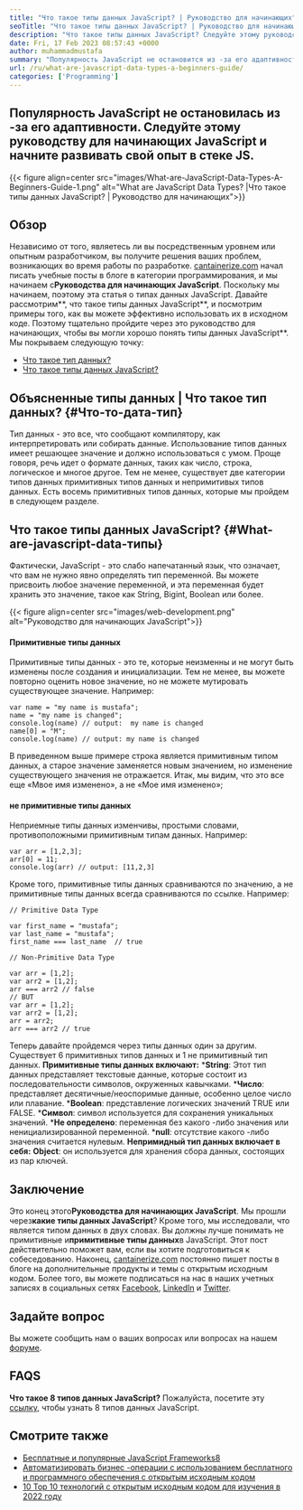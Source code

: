 ```yaml
---
title: "Что такое типы данных JavaScript? | Руководство для начинающих" 
seoTitle: "Что такое типы данных JavaScript? | Руководство для начинающих" 
description: "Что такое типы данных JavaScript? Следуйте этому руководству для начинающих, чтобы изучить 7 типов данных, используемых в номере JavaScript, строке, логическом, нулевом, не определенном и многом другом." 
date: Fri, 17 Feb 2023 08:57:43 +0000
author: muhammadmustafa
summary: "Популярность JavaScript не остановится из -за его адаптивности. Следуйте этому руководству для начинающих JavaScript и начните развивать свой опыт в стеке JS." 
url: /ru/what-are-javascript-data-types-a-beginners-guide/
categories: ['Programming']
---
```


## Популярность JavaScript не остановилась из -за его адаптивности. Следуйте этому руководству для начинающих JavaScript и начните развивать свой опыт в стеке JS.

{{< figure align=center src="images/What-are-JavaScript-Data-Types-A-Beginners-Guide-1.png" alt="What are JavaScript Data Types? |Что такое типы данных JavaScript? | Руководство для начинающих">}}


## Обзор
Независимо от того, являетесь ли вы посредственным уровнем или опытным разработчиком, вы получите решения ваших проблем, возникающих во время работы по разработке. [cantainerize.com][1] начал писать учебные посты в блоге в категории программирования, и мы начинаем с**Руководства для начинающих JavaScript**. Поскольку мы начинаем, поэтому эта статья о типах данных JavaScript. Давайте рассмотрим**, что такое типы данных JavaScript**, и посмотрим примеры того, как вы можете эффективно использовать их в исходном коде. Поэтому тщательно пройдите через это руководство для начинающих, чтобы вы могли хорошо понять типы данных JavaScript**.
Мы покрываем следующую точку:
  * [Что такое тип данных?][2]
  * [Что такое типы данных JavaScript?][3]

## Объясненные типы данных | Что такое тип данных?   {#Что-то-дата-тип}
Тип данных - это все, что сообщают компилятору, как интерпретировать или собирать данные. Использование типов данных имеет решающее значение и должно использоваться с умом. Проще говоря, речь идет о формате данных, таких как число, строка, логическое и многое другое. Тем не менее, существует две категории типов данных примитивных типов данных и непримитивых типов данных. Есть восемь примитивных типов данных, которые мы пройдем в следующем разделе.

## Что такое типы данных JavaScript?   {#What-are-javascript-data-типы}
Фактически, JavaScript - это слабо напечатанный язык, что означает, что вам не нужно явно определять тип переменной. Вы можете присвоить любое значение переменной, и эта переменная будет хранить это значение, такое как String, Bigint, Boolean или более.

{{< figure align=center src="images/web-development.png" alt="Руководство для начинающих JavaScript">}}


#### Примитивные типы данных
Примитивные типы данных - это те, которые неизменны и не могут быть изменены после создания и инициализации. Тем не менее, вы можете повторно оценить новое значение, но не можете мутировать существующее значение.
Например:
```
var name = "my name is mustafa";
name = "my name is changed";
console.log(name) // output:  my name is changed
name[0] = "M";
console.log(name) // output: my name is changed
```
В приведенном выше примере строка является примитивным типом данных, а старое значение заменяется новым значением, но изменение существующего значения не отражается. Итак, мы видим, что это все еще «Мвое имя изменено», а не «Мое имя изменено»;

#### не примитивные типы данных
Неприемные типы данных изменчивы, простыми словами, противоположными примитивным типам данных.
Например:
```
var arr = [1,2,3];
arr[0] = 11;
console.log(arr) // output: [11,2,3]
```
Кроме того, примитивные типы данных сравниваются по значению, а не примитивные типы данных всегда сравниваются по ссылке.
Например:
```
// Primitive Data Type

var first_name = "mustafa";
var last_name = "mustafa";
first_name === last_name  // true

// Non-Primitive Data Type

var arr = [1,2];
var arr2 = [1,2];
arr === arr2 // false
// BUT
var arr = [1,2];
var arr2 = [1,2];
arr = arr2;
arr === arr2 // true
```
Теперь давайте пройдемся через типы данных один за другим. Существует 6 примитивных типов данных и 1 не примитивный тип данных.
**Примитивные типы данных включают:**
***String**: Этот тип данных представляет текстовые данные, которые состоит из последовательности символов, окруженных кавычками.
***Число**: представляет десятичные/неоспоримые данные, особенно целое число или плавание.
***Boolean**: представление логических значений TRUE или FALSE.
***Символ**: символ используется для сохранения уникальных значений.
***Не определено**: переменная без какого -либо значения или ненициализированной переменной.
***null**: отсутствие какого -либо значения считается нулевым.
**Непримидный тип данных включает в себя:**
**Object**: он используется для хранения сбора данных, состоящих из пар ключей.

## Заключение
Это конец этого**Руководства для начинающих JavaScript**. Мы прошли через**какие типы данных JavaScript**? Кроме того, мы исследовали, что является типом данных в двух словах. Вы должны лучше понимать не примитивные и**примитивные типы данных**в JavaScript. Этот пост действительно поможет вам, если вы хотите подготовиться к собеседованию.
Наконец, [cantainerize.com][1] постоянно пишет посты в блоге на дополнительные продукты и темы с открытым исходным кодом. Более того, вы можете подписаться на нас в наших учетных записях в социальных сетях [Facebook][4], [LinkedIn][5] и [Twitter][6].

## Задайте вопрос
Вы можете сообщить нам о ваших вопросах или вопросах на нашем [форуме][7].

## FAQS
**Что такое 8 типов данных JavaScript?**
Пожалуйста, посетите эту [ссылку][3], чтобы узнать 8 типов данных JavaScript.

## Смотрите также
  * [Бесплатные и популярные JavaScript Frameworks][8][8][8]
  * [Автоматизировать бизнес -операции с использованием бесплатного и программного обеспечения с открытым исходным кодом][9]
  * [10 Top 10 технологий с открытым исходным кодом для изучения в 2022 году][10]

  
[1]: https://www.containerize.com/
[2]: #What-is-a-data-type
[3]: #What-are-JavaScript-Data-Types
[4]: https://web.facebook.com/containerize
[5]: https://www.linkedin.com/company/containerize/
[6]: https://twitter.com/containerize_co
[7]: https://forum.containerize.com/
[8]: //blog.containerize.com/2022/02/02/free-open-source-popular-javascript-frameworks/
[9]: https://blog.containerize.com/blogging/automate-business-operations-using-open-source-software/
[10]: //blog.containerize.com/2022/01/31/top-10-open-source-trending-technologies-of-2022/
